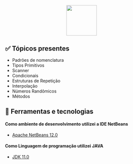 <h1 align="center">
  <img src="https://marcas-logos.net/wp-content/uploads/2020/11/Java-logo-600x336.png" height="100px">
</h1>

<h2> ✅ Tópicos presentes</h2>

   * Padrões de nomenclatura
   * Tipos Primitivos
   * Scanner
   * Condicionais
   * Estruturas de Repetição
   * Interpolação
   * Números Randômicos
   * Métodos

<h2> 🧪 Ferramentas e tecnologias</h2>

<h4> Como ambiente de desenvolvimento utilizei a IDE NetBeans </h4>

- [Apache NetBeans 12.0](https://netbeans.apache.org/download/index.html)

<h4> Como Linguagem de programação utilizei JAVA </h4>

- [JDK 11.0](https://www.oracle.com/br/java/technologies/javase-jdk11-downloads.html)



  


   































